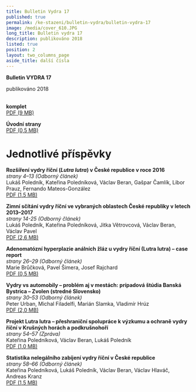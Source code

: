 ```yaml
---
title: Bulletin Vydra 17
published: true
permalink: /ke-stazeni/bulletin-vydra/bulletin-vydra-17
image: /media/cover_610.JPG
long_title: Bulletin vydra 17
description: publikováno 2018
listed: true
position: 2
layout: two_columns_page
aside_title: další čísla
---
```

**Bulletin VYDRA 17**

publikováno 2018

\
**komplet**\
[PDF (9 MB)](/media/Bulletin_VYDRA_17.pdf)

**Úvodní strany**\
[PDF (0,5 MB)](/media/cover.pdf)

# Jednotlivé příspěvky

**Rozšíření vydry říční (_Lutra lutra_) v České republice v roce 2016**\
_strany 4–13 (Odborný článek)_\
Lukáš Poledník, Kateřina Poledníková, Václav Beran, Gašpar Čamlík,
Libor Prauz, Fernando Mateos-González\
[PDF (1,5 MB)](/media/Polednik_etal_4_13.pdf)

**Zimní sčítání vydry říční ve vybraných oblastech České republiky
v letech 2013–2017**\
_strany 14-25 (Odborný článek)_\
Lukáš Poledník, Kateřina Poledníková, Jitka Větrovcová, Václav Beran,
Václav Pavel\
[PDF (2,6 MB)](/media/Polednik_etal_14_25.pdf)

**Adenomatózní hyperplazie análních žláz u vydry říční (Lutra
lutra) – case report**\
_strany 26–29 (Odborný článek)_\
Marie Brůčková, Pavel Šimera, Josef Rajchard\
[PDF (0,5 MB)](/media/Bruckova_etal_26_29.pdf)

**Vydry vs automobily – problém aj v mestách: prípadová štúdia Banská
Bystrica – Zvolen (stredné Slovensko)**\
_strany 30–53 (Odborný článek)_\
Peter Urban, Michal Filadelfi, Marián Slamka, Vladimír Hrúz\
[PDF (2,0 MB)](/media/Urban_etal_30_53.pdf)

**Projekt Lutra lutra – přeshraniční spolupráce k výzkumu a ochraně
vydry říční v Krušných horách a podkrušnohoří**\
_strany 54–57 (Zpráva)_\
Kateřina Poledníková, Václav Beran, Lukáš Poledník\
[PDF (1,0 MB)](/media/Polednikova_etal_54_57.pdf)

**Statistika nelegálního zabíjení
vydry říční v České republice**\
_strany 58–66 (Odborný článek)_\
Kateřina Poledníková, Lukáš Poledník, Václav Beran, Václav Hlaváč,
Andreas Kranz\
[PDF (1,5 MB)](/media/Polednikova_etal_58_66.pdf)
